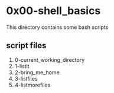 # 0x00-shell_basics

This directory contains some bash scripts

## script files

1. 0-current_working_directory
2. 1-listit
3. 2-bring_me_home
4. 3-listfiles
5. 4-listmorefiles


